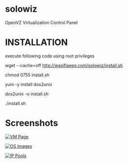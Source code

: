 # solowiz
OpenVZ Virtualization Control Panel




INSTALLATION
==========================================
execute following code using root privileges

wget --cache=off http://wasiflaeeq.com/solowiz/install.sh

chmod 0755 install.sh

yum -y install dos2unix

dos2unix -o install.sh

./install.sh


Screenshots
==========================================

[![VM Page](http://i.imgur.com/K6FuHlS.png)](http://i.imgur.com/K6FuHlS.png "VM Page")


[![OS Images](http://i.imgur.com/FB5JkS2.png)](http://i.imgur.com/FB5JkS2.png "OS")


[![IP Pools](http://i.imgur.com/NNMgwS6.png)](http://i.imgur.com/NNMgwS6.png "IP Pools")
